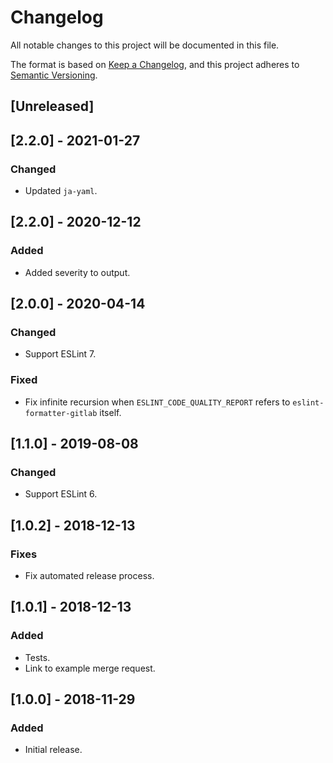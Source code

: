 # Changelog

All notable changes to this project will be documented in this file.

The format is based on [Keep a Changelog](https://keepachangelog.com/en/1.0.0/), and this project
adheres to [Semantic Versioning](https://semver.org/spec/v2.0.0.html).

## [Unreleased]

## [2.2.0] - 2021-01-27

### Changed

- Updated `ja-yaml`.

## [2.2.0] - 2020-12-12

### Added

- Added severity to output.

## [2.0.0] - 2020-04-14

### Changed

- Support ESLint 7.

### Fixed

- Fix infinite recursion when `ESLINT_CODE_QUALITY_REPORT` refers to `eslint-formatter-gitlab`
  itself.

## [1.1.0] - 2019-08-08

### Changed

- Support ESLint 6.

## [1.0.2] - 2018-12-13

### Fixes

- Fix automated release process.

## [1.0.1] - 2018-12-13

### Added

- Tests.
- Link to example merge request.

## [1.0.0] - 2018-11-29

### Added

- Initial release.
